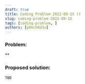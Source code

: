 ```yaml
---
draft: true
title: Coding Problem 2022-09-15 ()
slug: coding-problem-2022-09-15
tags: [coding-problem, ]
authors: [p0nch0d3v]
---
```

### Problem:
**

### Proposed solution:
```TBD```
